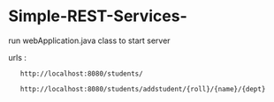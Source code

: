 # Simple-REST-Services-



run webApplication.java class to start server

urls : 
       
       http://localhost:8080/students/

       http://localhost:8080/students/addstudent/{roll}/{name}/{dept}
